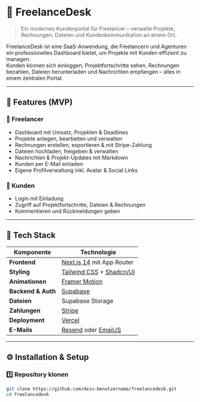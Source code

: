 # 💼 FreelanceDesk

> Ein modernes Kundenportal für Freelancer – verwalte Projekte, Rechnungen, Dateien und Kundenkommunikation an einem Ort.

FreelanceDesk ist eine SaaS-Anwendung, die Freelancern und Agenturen ein professionelles Dashboard bietet, um Projekte mit Kunden effizient zu managen.  
Kunden können sich einloggen, Projektfortschritte sehen, Rechnungen bezahlen, Dateien herunterladen und Nachrichten empfangen – alles in einem zentralen Portal.

---

## 🚀 Features (MVP)

### 👤 Freelancer
- Dashboard mit Umsatz, Projekten & Deadlines  
- Projekte anlegen, bearbeiten und verwalten  
- Rechnungen erstellen, exportieren & mit Stripe-Zahlung  
- Dateien hochladen, freigeben & verwalten  
- Nachrichten & Projekt-Updates mit Markdown  
- Kunden per E-Mail einladen  
- Eigene Profilverwaltung inkl. Avatar & Social Links  

### 🧾 Kunden
- Login mit Einladung  
- Zugriff auf Projektfortschritte, Dateien & Rechnungen  
- Kommentieren und Rückmeldungen geben  

---

## 🧠 Tech Stack

| Komponente | Technologie |
|-------------|-------------|
| **Frontend** | [Next.js 14](https://nextjs.org/) mit App Router |
| **Styling** | [Tailwind CSS](https://tailwindcss.com/) + [Shadcn/UI](https://ui.shadcn.com/) |
| **Animationen** | [Framer Motion](https://www.framer.com/motion/) |
| **Backend & Auth** | [Supabase](https://supabase.io/) |
| **Dateien** | Supabase Storage |
| **Zahlungen** | [Stripe](https://stripe.com/de) |
| **Deployment** | [Vercel](https://vercel.com/) |
| **E-Mails** | [Resend](https://resend.com/) oder [EmailJS](https://www.emailjs.com/) |

---

## ⚙️ Installation & Setup

### 1️⃣ Repository klonen

```bash
git clone https://github.com/dein-benutzername/freelancedesk.git
cd freelancedesk
